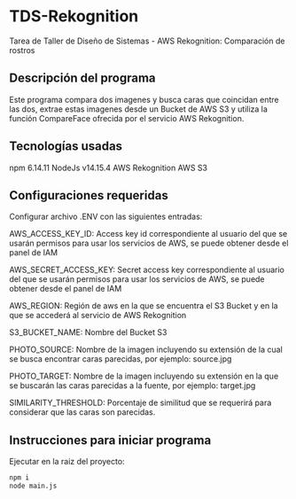 # TDS-Rekognition

Tarea de Taller de Diseño de Sistemas - AWS Rekognition: Comparación de rostros

## Descripción del programa

Este programa compara dos imagenes y busca caras que coincidan entre las dos,
extrae estas imagenes desde un Bucket de AWS S3 y utiliza la función CompareFace
ofrecida por el servicio AWS Rekognition.

## Tecnologías usadas

npm 6.14.11
NodeJs v14.15.4
AWS Rekognition
AWS S3

## Configuraciones requeridas

Configurar archivo .ENV con las siguientes entradas:

AWS_ACCESS_KEY_ID: Access key id correspondiente al usuario del que se usarán permisos para usar los servicios de AWS, se puede obtener desde el panel de IAM

AWS_SECRET_ACCESS_KEY: Secret access key correspondiente al usuario del que se usarán permisos para usar los servicios de AWS, se puede obtener desde el panel de IAM

AWS_REGION: Región de aws en la que se encuentra el S3 Bucket y en la que se
accederá al servicio de AWS Rekognition

S3_BUCKET_NAME: Nombre del Bucket S3

PHOTO_SOURCE: Nombre de la imagen incluyendo su extensión de la cual se busca encontrar caras parecidas, por ejemplo: source.jpg

PHOTO_TARGET: Nombre de la imagen incluyendo su extensión en la que se buscarán las caras parecidas a la fuente, por ejemplo: target.jpg

SIMILARITY_THRESHOLD: Porcentaje de similitud que se requerirá para considerar que las caras son parecidas.

## Instrucciones para iniciar programa

Ejecutar en la raiz del proyecto:

```bash
npm i
node main.js
```
